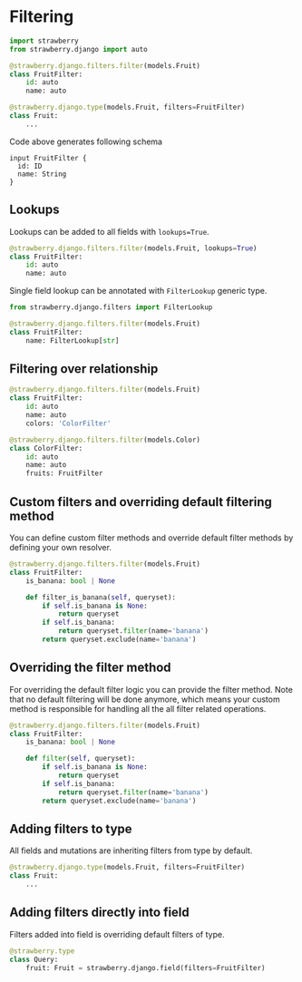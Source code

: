 # Filtering

```python
import strawberry
from strawberry.django import auto

@strawberry.django.filters.filter(models.Fruit)
class FruitFilter:
    id: auto
    name: auto
```

```python
@strawberry.django.type(models.Fruit, filters=FruitFilter)
class Fruit:
    ...
```

Code above generates following schema

```schema
input FruitFilter {
  id: ID
  name: String
}
```

## Lookups

Lookups can be added to all fields with `lookups=True`.

```python
@strawberry.django.filters.filter(models.Fruit, lookups=True)
class FruitFilter:
    id: auto
    name: auto
```

Single field lookup can be annotated with `FilterLookup` generic type.

```python
from strawberry.django.filters import FilterLookup

@strawberry.django.filters.filter(models.Fruit)
class FruitFilter:
    name: FilterLookup[str]
```

## Filtering over relationship

```python
@strawberry.django.filters.filter(models.Fruit)
class FruitFilter:
    id: auto
    name: auto
    colors: 'ColorFilter'

@strawberry.django.filters.filter(models.Color)
class ColorFilter:
    id: auto
    name: auto
    fruits: FruitFilter
```

## Custom filters and overriding default filtering method

You can define custom filter methods and override default filter methods by defining your own resolver.

```python
@strawberry.django.filters.filter(models.Fruit)
class FruitFilter:
    is_banana: bool | None

    def filter_is_banana(self, queryset):
        if self.is_banana is None:
            return queryset
        if self.is_banana:
            return queryset.filter(name='banana')
        return queryset.exclude(name='banana')
```

## Overriding the filter method

For overriding the default filter logic you can provide the filter method.
Note that no default filtering will be done anymore, which means your custom
method is responsible for handling all the all filter related operations.

```python
@strawberry.django.filters.filter(models.Fruit)
class FruitFilter:
    is_banana: bool | None

    def filter(self, queryset):
        if self.is_banana is None:
            return queryset
        if self.is_banana:
            return queryset.filter(name='banana')
        return queryset.exclude(name='banana')
```

## Adding filters to type

All fields and mutations are inheriting filters from type by default.

```python
@strawberry.django.type(models.Fruit, filters=FruitFilter)
class Fruit:
    ...
```

## Adding filters directly into field

Filters added into field is overriding default filters of type.

```python
@strawberry.type
class Query:
    fruit: Fruit = strawberry.django.field(filters=FruitFilter)
```
